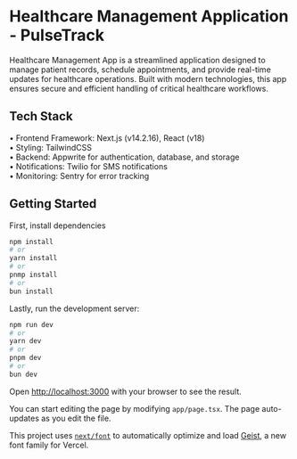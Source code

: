 # Healthcare Management Application - PulseTrack
Healthcare Management App is a streamlined application designed to manage patient records, schedule appointments, and provide real-time updates for healthcare operations. Built with modern technologies, this app ensures secure and efficient handling of critical healthcare workflows.

## Tech Stack
• Frontend Framework: Next.js (v14.2.16), React (v18)  
• Styling: TailwindCSS  
• Backend: Appwrite for authentication, database, and storage  
• Notifications: Twilio for SMS notifications  
• Monitoring: Sentry for error tracking

## Getting Started
First, install dependencies
```bash
npm install
# or
yarn install
# or
pnmp install
# or
bun install
```
Lastly, run the development server:

```bash
npm run dev
# or
yarn dev
# or
pnpm dev
# or
bun dev
```

Open [http://localhost:3000](http://localhost:3000) with your browser to see the result.

You can start editing the page by modifying `app/page.tsx`. The page auto-updates as you edit the file.

This project uses [`next/font`](https://nextjs.org/docs/app/building-your-application/optimizing/fonts) to automatically optimize and load [Geist](https://vercel.com/font), a new font family for Vercel.
